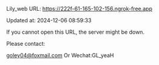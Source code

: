 Lily_web URL: https://222f-61-165-102-156.ngrok-free.app

Updated at: 2024-12-06 08:59:33

If you cannot open this URL, the server might be down.

Please contact: 

goley04@foxmail.com Or Wechat:GL_yeaH